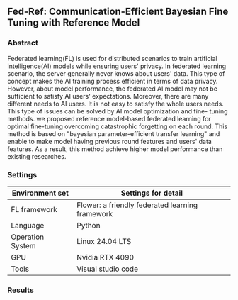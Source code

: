 ﻿## Fed-Ref: Communication-Efficient Bayesian Fine Tuning with Reference Model

### Abstract
Federated learning(FL) is used for distributed scenarios to train artificial intelligence(AI) models while ensuring users' privacy. In federated learning scenario, the server generally never knows about users' data. This type of concept makes the AI training process efficient in terms of data privacy. However, about model performance, the federated AI model may not be sufficient to satisfy AI users' expectations. Moreover, there are many different needs to AI users. It is not easy to satisfy the whole users needs. This type of issues can be solved by AI model optimization and fine- tuning methods. we proposed reference model-based federated learning for optimal fine-tuning overcoming catastrophic forgetting on each round. This method is based on "bayesian parameter-efficient transfer learning" and enable to make model having previous round features and users' data features. As a result, this method achieve higher model performance than existing researches.

### Settings
| Environment set  | Settings for detail                             |
|------------------|-------------------------------------------------|
| FL framework     | Flower: a friendly federated learning framework |
| Language         | Python                                          |
| Operation System | Linux 24.04 LTS                                 |
| GPU              | Nvidia RTX 4090                                 |
| Tools            | Visual studio code                              |

### Results
